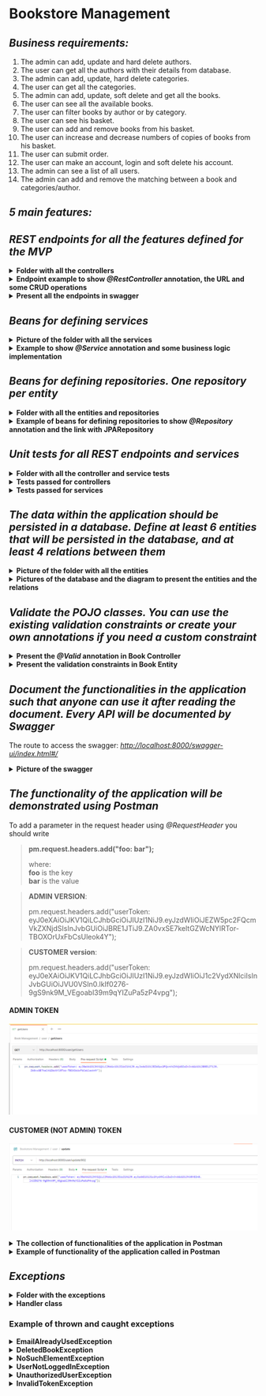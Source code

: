# Bookstore Management

## <i>Business requirements:</i>

1. The admin can add, update and hard delete authors.
2. The user can get all the authors with their details from database.
3. The admin can add, update, hard delete categories.
4. The user can get all the categories.
5. The admin can add, update, soft delete and get all the books.
6. The user can see all the available books.
7. The user can filter books by author or by category.
8. The user can see his basket.
9. The user can add and remove books from his basket.
10. The user can increase and decrease numbers of copies of books from his basket.
11. The user can submit order.
12. The user can make an account, login and soft delete his account.
13. The admin can see a list of all users. 
14. The admin can add and remove the matching between a book and categories/author.

## <i>5 main features:</i>


## <i>REST endpoints for all the features defined for the MVP</i>

<details><summary><b>Folder with all the controllers</b></summary>

<p align="center">
  <img src="pictures/controllers.png" alt="endpoints">
</p>

</details>

<details><summary><b>Endpoint example to show <i>@RestController</i> annotation, the URL and some CRUD operations</b></summary>

<p align="center">
  <img src="pictures/restcontroller_book.png" alt="restcontroller_book">
</p>

</details>

<details><summary><b>Present all the endpoints in swagger</b></summary>

<p align="center">
  <img src="pictures/swagger_endpoints.png" alt="swagger_endpoints">
</p>

</details>

## <i>Beans for defining services</i>

<details><summary><b>Picture of the folder with all the services</b></summary>

<p align="center">
  <img src="pictures/services.png" alt="services">
</p>

</details>

<details><summary><b>Example to show <i>@Service</i> annotation and some business logic implementation</b></summary>

<p align="center">
  <img src="pictures/service_bean.png" alt="service_bean">
</p>

</details>

## <i>Beans for defining repositories. One repository per entity</i>

<details><summary><b>Folder with all the entities and repositories</b></summary>
<p align="center">
  <img src="pictures/entities.png" alt="entities">
  <br>
  <img src="pictures/repositories.png" alt="repositories" style="margin-top:20px;">
</p>
</details>

<details>
  <summary><b>Example of beans for defining repositories to show <i>@Repository</i> annotation and the link with JPARepository</b></summary>

  <p align="center">
    <img src="pictures/repository_book.png" alt="repository_book">
    <br>
    <img src="pictures/repository_bookbasket.png" alt="repository_bookbasket" style="margin-top:20px;">
  </p>

</details>

## <i>Unit tests for all REST endpoints and services</i>

<details><summary><b>Folder with all the controller and service tests</b></summary>
<p align="center">
  <img src="pictures/folder_tests.png" alt="folder_tests">
</p>
</details>

<details><summary><b>Tests passed for controllers</b></summary>
<br>

<details><summary><i>AuthorControllerTest</i></summary>
    <p align="center">
      <img src="pictures/authorControllerTest.png" alt="authorControllerTest">
    </p>
</details>

<details><summary><i>BasketControllerTest</i></summary>
    <p align="center">
      <img src="pictures/basketControllerTest.png" alt="basketControllerTest">
    </p>
</details>
    
<details><summary><i>BookControllerTest</i></summary>
    <p align="center">
      <img src="pictures/bookControllerTest.png" alt="bookControllerTest">
    </p>
</details>
    
<details><summary><i>CategoryControllerTest</i></summary>
    <p align="center">
      <img src="pictures/categoryControllerTest.png" alt="categoryControllerTest">
    </p>
</details>

<details><summary><i>UserControllerTest</i></summary>
    <p align="center">
      <img src="pictures/userControllerTest.png" alt="userControllerTest">
    </p>
</details>
<br>

</details>


<details><summary><b>Tests passed for services</b></summary>
<br>

<details><summary><i>AuthorServiceTest</i></summary>
    <p align="center">
      <img src="pictures/authorServiceTest.png" alt="authorServiceTest">
    </p>
</details>

<details><summary><i>BasketServiceTest</i></summary>
    <p align="center">
      <img src="pictures/basketServiceTest.png" alt="basketServiceTest">
    </p>
</details>

<details><summary><i>BookServiceTest</i></summary>
    <p align="center">
      <img src="pictures/bookServiceTest.png" alt="bookServiceTest">
    </p>
</details>

<details><summary><i>BookBasketServiceTest</i></summary>
    <p align="center">
      <img src="pictures/bookBasketServiceTest.png" alt="bookBasketServiceTest">
    </p>
</details>

<details><summary><i>CategoryServiceTest</i></summary>
    <p align="center">
      <img src="pictures/categoryServiceTest.png" alt="categoryServiceTest">
    </p>
</details>

<details><summary><i>UserServiceTest</i></summary>
    <p align="center">
      <img src="pictures/userServiceTest.png" alt="userServiceTest">
    </p>
</details>
<br>

</details>


## <i>The data within the application should be persisted in a database. Define at least 6 entities that will be persisted in the database, and at least 4 relations between them</i>
 

<details><summary><b>Picture of the folder with all the entities</b></summary>

<p align="center">
  <img src="pictures/entities.png" alt="entities">
</p>

</details>

<details><summary><b>Pictures of the database and the diagram to present the entities and the relations</b></summary>

<p align="center">
  <img src="pictures/database.png" alt="database">
</p>

<p align="center">
  <img src="pictures/MySQLWorkbenchDiagram.png" alt="diagram">
</p>

</details>

## <i>Validate the POJO classes. You can use the existing validation constraints or create your own annotations if you need a custom constraint</i>

<details><summary><b>Present the <i>@Valid</i> annotation in Book Controller</b></summary>

<p align="center">
  <img src="pictures/validation.png" alt="validation">
</p>

</details>

<details><summary><b>Present the validation constraints in Book Entity</b></summary>

<p align="center">
  <img src="pictures/constraints.png" alt="constraints">
</p>

</details>

## <i>Document the functionalities in the application such that anyone can use it after reading the document. Every API will be documented by Swagger</i>
 
The route to access the swagger: [<i>http://localhost:8000/swagger-ui/index.html#/</i>](http://localhost:8000/swagger-ui/index.html#/)

<details><summary><b>Picture of the swagger</b></summary>

<p align="center">
  <img src="pictures/swagger.png" alt="swagger">
</p>

</details>

## <i>The functionality of the application will be demonstrated using Postman</i>

To add a parameter in the request header using *@RequestHeader* you should write 
> **pm.request.headers.add("foo: bar");**
> 
> where:<br>
> **foo** is the key <br>
> **bar** is the value

> **ADMIN VERSION**:
> 
> pm.request.headers.add("userToken: eyJ0eXAiOiJKV1QiLCJhbGciOiJIUzI1NiJ9.eyJzdWIiOiJEZW5pc2FQcmVkZXNjdSIsInJvbGUiOiJBRE1JTiJ9.ZA0vxSE7keltGZWcNYlRTor-TBOXOrUxFbCsUleok4Y");

> **CUSTOMER version**:
>
> pm.request.headers.add("userToken: eyJ0eXAiOiJKV1QiLCJhbGciOiJIUzI1NiJ9.eyJzdWIiOiJ1c2VydXNlciIsInJvbGUiOiJVU0VSIn0.lkIf0276-9gS9nk9M_VEgoabl39m9qYIZuPa5zP4vpg");

#### ADMIN TOKEN
<p align="center">
  <img src="pictures/request header example.png" alt="request header example">
</p>

#### CUSTOMER (NOT ADMIN) TOKEN
<p align="center">
  <img src="pictures/request header for customer role.png" alt="request header for customer role">
</p>

<details><summary><b>The collection of functionalities of the application in Postman</b></summary>

<p align="center">
  <img src="pictures/functions in postman.png" alt="functions in postman">
</p>

</details>

<details><summary><b>Example of functionality of the application called in Postman</b></summary>

<p align="center">
  <img src="pictures/getBasket.png" alt="getBasket functionality">
</p>

</details>

## <i>Exceptions</i>

<details><summary><b>Folder with the exceptions</b></summary>

<p align="center">
  <img src="pictures/exception_folder.png" alt="exception_folder">
</p>

</details>

<details><summary><b>Handler class</b></summary>

<p align="center">
  <img src="pictures/handler_1.png" alt="handler_1">
</p>

<br>

<p align="center">
  <img src="pictures/handler_2.png" alt="handler_2">
</p>
</details>

### Example of thrown and caught exceptions 
<details><summary><b>EmailAlreadyUsedException</b></summary>

<p align="center">
  <img src="pictures/EmailAlreadyUsedException.png" alt="EmailAlreadyUsedException">
</p>

</details>


<details><summary><b>DeletedBookException</b></summary>

<p align="center">
  <img src="pictures/DeletedBookException.png" alt="DeletedBookException">
</p>

</details>


<details><summary><b>NoSuchElementException</b></summary>

<p align="center">
  <img src="pictures/NoSuchElementException.png" alt="NoSuchElementException">
    <img src="pictures/NoSuchElementException 1.png" alt="NoSuchElementException 1">
</p>

</details>

<details><summary><b>UserNotLoggedInException</b></summary>

<p align="center">
  <img src="pictures/UserNotLoggedInException.png" alt="UserNotLoggedInException">
</p>

</details>

<details><summary><b>UnauthorizedUserException</b></summary>

<p align="center">
  <img src="pictures/UnauthorizedUserException.png" alt="UnauthorizedUserException">
</p>

</details>

<details><summary><b>InvalidTokenException</b></summary>

<p align="center">
  <img src="pictures/InvalidTokenException.png" alt="InvalidTokenException">
</p>

</details>